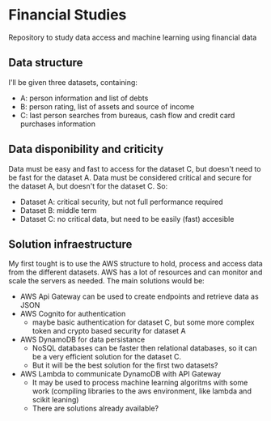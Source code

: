 # Financial Studies
Repository to study data access and machine learning using financial data

## Data structure

I'll be given three datasets, containing:
* A: person information and list of debts
* B: person rating, list of assets and source of income
* C: last person searches from bureaus, cash flow and credit card purchases information

## Data disponibility and criticity

Data must be easy and fast to access for the dataset C, but doesn't need to be fast for the dataset A.
Data must be considered critical and secure for the dataset A, but doesn't for the dataset C.
So:
* Dataset A: critical security, but not full performance required
* Dataset B: middle term
* Dataset C: no critical data, but need to be easily (fast) accesible

## Solution infraestructure

My first tought is to use the AWS structure to hold, process and access data from the different datasets.
AWS has a lot of resources and can monitor and scale the servers as needed.
The main solutions would be:
* AWS Api Gateway can be used to create endpoints and retrieve data as JSON
* AWS Cognito for authentication
  * maybe basic authentication for dataset C, but some more complex token and crypto based security for dataset A
* AWS DynamoDB for data persistance
  * NoSQL databases can be faster then relational databases, so it can be a very efficient solution for the dataset C.
  * But it will be the best solution for the first two datasets?
* AWS Lambda to communicate DynamoDB with API Gateway
  * It may be used to process machine learning algoritms with some work (compiling libraries to the aws environment, like lambda and scikit leaning)
  * There are solutions already available?